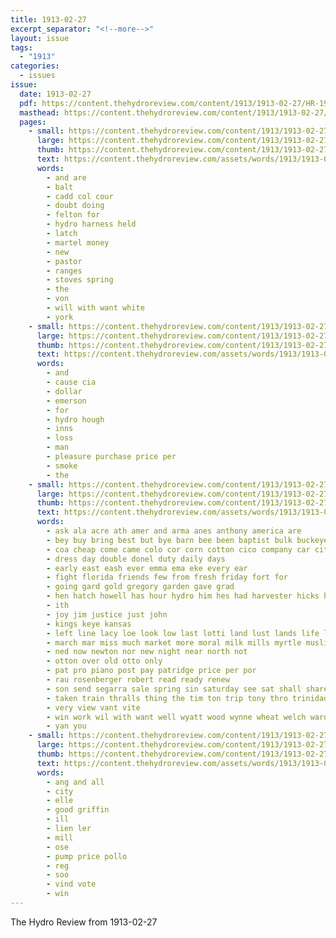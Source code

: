 ```yaml
---
title: 1913-02-27
excerpt_separator: "<!--more-->"
layout: issue
tags:
  - "1913"
categories:
  - issues
issue:
  date: 1913-02-27
  pdf: https://content.thehydroreview.com/content/1913/1913-02-27/HR-1913-02-27.pdf
  masthead: https://content.thehydroreview.com/content/1913/1913-02-27/masthead/HR-1913-02-27.jpg
  pages:
    - small: https://content.thehydroreview.com/content/1913/1913-02-27/small/HR-1913-02-27-01.jpg
      large: https://content.thehydroreview.com/content/1913/1913-02-27/large/HR-1913-02-27-01.jpg
      thumb: https://content.thehydroreview.com/content/1913/1913-02-27/thumbnails/HR-1913-02-27-01.jpg
      text: https://content.thehydroreview.com/assets/words/1913/1913-02-27/HR-1913-02-27-01.txt
      words:
        - and are
        - balt
        - cadd col cour
        - doubt doing
        - felton for
        - hydro harness held
        - latch
        - martel money
        - new
        - pastor
        - ranges
        - stoves spring
        - the
        - von
        - will with want white
        - york
    - small: https://content.thehydroreview.com/content/1913/1913-02-27/small/HR-1913-02-27-02.jpg
      large: https://content.thehydroreview.com/content/1913/1913-02-27/large/HR-1913-02-27-02.jpg
      thumb: https://content.thehydroreview.com/content/1913/1913-02-27/thumbnails/HR-1913-02-27-02.jpg
      text: https://content.thehydroreview.com/assets/words/1913/1913-02-27/HR-1913-02-27-02.txt
      words:
        - and
        - cause cia
        - dollar
        - emerson
        - for
        - hydro hough
        - inns
        - loss
        - man
        - pleasure purchase price per
        - smoke
        - the
    - small: https://content.thehydroreview.com/content/1913/1913-02-27/small/HR-1913-02-27-03.jpg
      large: https://content.thehydroreview.com/content/1913/1913-02-27/large/HR-1913-02-27-03.jpg
      thumb: https://content.thehydroreview.com/content/1913/1913-02-27/thumbnails/HR-1913-02-27-03.jpg
      text: https://content.thehydroreview.com/assets/words/1913/1913-02-27/HR-1913-02-27-03.txt
      words:
        - ask ala acre ath amer and arma anes anthony america are
        - bey buy bring best but bye barn bee been baptist bulk buckeye band big beans
        - coa cheap come came colo cor corn cotton cico company car city cash courts
        - dress day double donel duty daily days
        - early east eash ever emma ema eke every ear
        - fight florida friends few from fresh friday fort for
        - going gard gold gregory garden gave grad
        - hen hatch howell has hour hydro him hes had harvester hicks hou high hay hearty her hens half
        - ith
        - joy jim justice just john
        - kings keye kansas
        - left line lacy loe look low last lotti land lust lands life learn lint
        - march mar miss much market more moral milk mills myrtle muslin men mexico milling meal monday mere
        - ned now newton nor new night near north not
        - otton over old otto only
        - pat pro piano post pay patridge price per por
        - rau rosenberger robert read ready renew
        - son send segarra sale spring sin saturday see sat shall share she sick seeds show sen stock sterling strange southall seed state
        - taken train thralls thing the tim ton trip tony thro trinidad take them town tor ted
        - very view vant vite
        - win work wil with want well wyatt wood wynne wheat welch ward why wheeler went wan will wear wee wife was west woods week wish
        - yan you
    - small: https://content.thehydroreview.com/content/1913/1913-02-27/small/HR-1913-02-27-04.jpg
      large: https://content.thehydroreview.com/content/1913/1913-02-27/large/HR-1913-02-27-04.jpg
      thumb: https://content.thehydroreview.com/content/1913/1913-02-27/thumbnails/HR-1913-02-27-04.jpg
      text: https://content.thehydroreview.com/assets/words/1913/1913-02-27/HR-1913-02-27-04.txt
      words:
        - ang and all
        - city
        - elle
        - good griffin
        - ill
        - lien ler
        - mill
        - ose
        - pump price pollo
        - reg
        - soo
        - vind vote
        - win
---
```


The Hydro Review from 1913-02-27

<!--more-->

